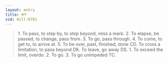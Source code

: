 ```yaml
---
layout: entry
title: ཐལ་
vid: Hill:0761
---
```

> 1\. To pass, to step by, to step beyond, miss a mark\. 2\. To elapse, be passed, to change, pass from\. 3\. To go, pass through\. 4\. To come, to get to, to arrive at\. 5\. To be over, past, finished, done CD\. To cross a limitation, to pass beyond DK\. To leave, go away DS\. 1\. To exceed the limit, overdo\. 2\. To go\. 3\. To go unimpeded TC\.


